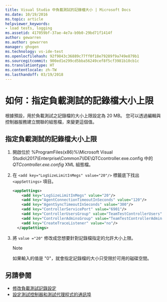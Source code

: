 ```yaml
---
title: Visual Studio 中負載測試的記錄檔大小 | Microsoft Docs
ms.date: 10/19/2016
ms.topic: article
helpviewer_keywords:
- load tests, logging
ms.assetid: 417059bf-37ae-4e7a-b9b0-29bd71f1414f
author: gewarren
ms.author: gewarren
manager: ghogen
ms.technology: vs-ide-test
ms.openlocfilehash: 92f9843c36889c77ff0f18e79289f9a749e879b1
ms.sourcegitcommit: 900ed1e299cd5bba56249cef8f5cf3981b10cb1c
ms.translationtype: HT
ms.contentlocale: zh-TW
ms.lasthandoff: 03/19/2018
---
```

# <a name="how-to-specify-the-maximum-size-for-the-log-file-for-load-tests"></a>如何：指定負載測試的記錄檔大小上限

根據預設，用於負載測試之記錄檔的大小上限設定為 20 MB。 您可以透過編輯與控制器服務建立關聯的組態檔，來變更這個值。

## <a name="specify-the-maximum-log-file-size-for-load-test"></a>指定負載測試的記錄檔大小上限

1.  開啟位於 %ProgramFiles(x86)%\Microsoft Visual Studio\2017\Enterprise\Common7\IDE\QTCcontroller.exe.config 中的 *QTCcontroller.exe.config* XML 組態檔。

2.  在 `<add key="LogSizeLimitInMegs" value="20"/>` 標籤底下找出 `<appSettings>` 項目。

    ```xml
    <appSettings>
        <add key="LogSizeLimitInMegs" value="20"/>
        <add key="AgentConnectionTimeoutInSeconds" value="120"/>
        <add key="AgentSyncTimeoutInSeconds" value="300"/>
        <add key="ControllerServicePort" value="6901"/>
        <add key="ControllerUsersGroup" value="TeamTestControllerUsers"/>
        <add key="ControllerAdminsGroup" value="TeamTestControllerAdmins"/>
        <add key="CreateTraceListener" value="no"/>
      </appSettings>
    ```

3.  將 `value ="20"` 修改成您想要針對記錄檔指定的允許大小上限。

    > [!NOTE]
    > 如果輸入的值是 "0"，就會指定記錄檔的大小只受限於可用的磁碟空間。

## <a name="see-also"></a>另請參閱

- [修改負載測試記錄設定](../test/modify-load-test-logging-settings.md)
- [設定測試控制器和測試代理程式的通訊埠](../test/configure-ports-for-test-controllers-and-test-agents.md)